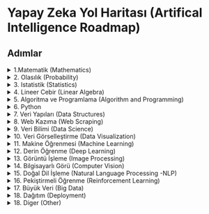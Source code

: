 # Yapay Zeka Yol Haritası (Artifical Intelligence Roadmap)
## Adımlar
<details>  
  <summary> 1.Matematik (Mathematics) </summary>
  
 * [Basit Esitsizlikler](https://github.com/hsynrtn/yapay-zeka-yol-haritasi/blob/main/matematik.md#basit-esitsizlikler) (Simple Inequalities )
 * [Mutlak Değer](https://github.com/hsynrtn/yapay-zeka-yol-haritasi/blob/main/matematik.md#mutlak-deger) (Absolute Value)
 * [Fonksiyonlar](https://github.com/hsynrtn/yapay-zeka-yol-haritasi/blob/main/matematik.md#fonksiyonlar) (Functions)
 * [Moduler Aritmetik](https://github.com/hsynrtn/yapay-zeka-yol-haritasi/blob/main/matematik.md#moduler-aritmetik) (Modular Arithmetic)
 * [Mantıksal Operatörler](https://github.com/hsynrtn/yapay-zeka-yol-haritasi/blob/main/matematik.md#mantıksal-operatorler) (Logical Operators)
 * [Çok Değişkenli Hesap](https://github.com/hsynrtn/yapay-zeka-yol-haritasi/blob/main/matematik.md#cok-degiskenli-hesap) (Multivariate Calculus)
 * [Ayrık Matematik](https://github.com/hsynrtn/yapay-zeka-yol-haritasi/blob/main/matematik.md#ayrık-matematik) (Discrete Mathematics)
 * [Limit](https://github.com/hsynrtn/yapay-zeka-yol-haritasi/blob/main/matematik.md#limit) (Limit)
 * [Turev](https://github.com/hsynrtn/yapay-zeka-yol-haritasi/blob/main/matematik.md#turev) (Turev)
 * [Integral](https://github.com/hsynrtn/yapay-zeka-yol-haritasi/blob/main/matematik.md#integral) (Integral)
</details>

<details>
  <summary> 2. Olasılık  (Probability) </summary>  
  
  * [Permutasyon](https://github.com/hsynrtn/yapay-zeka-yol-haritasi/blob/main/olasılık.md#permutasyon) (Permutation)
  * [Kombinasyon](https://github.com/hsynrtn/yapay-zeka-yol-haritasi/blob/main/olasılık.md#kombinasyon) (Combination)   
  * [Kesisim Birlesim ve Tamamlayıcı](https://github.com/hsynrtn/yapay-zeka-yol-haritasi/blob/main/olasılık.md#kesisim-birlesim-ve-tamamlayıcı) (Intersection, Unions and Complements)
  * [Sartlı Olasılık](https://github.com/hsynrtn/yapay-zeka-yol-haritasi/blob/main/olasılık.md#sartlı-olasılık) (Conditional Probability)
  * [Bayes Teoremi](https://github.com/hsynrtn/yapay-zeka-yol-haritasi/blob/main/olasılık.md#bayes-teoremi) (Bayes Theorem)
  * [Olasılık Dagılımlar](https://github.com/hsynrtn/yapay-zeka-yol-haritasi/blob/main/olasılık.md#olasılık-dagılımlar) (Probability Distributions)
  * [Bernoulli Dagılımı](https://github.com/hsynrtn/yapay-zeka-yol-haritasi/blob/main/olasılık.md#bernoulli-dagılımı) (Bernoulli Distribution)
  * [Binom Dagılımı](https://github.com/hsynrtn/yapay-zeka-yol-haritasi/blob/main/olasılık.md#binom-dagılımı) (Binomial Distribution)
  * [Poisson Dagılımı](https://github.com/hsynrtn/yapay-zeka-yol-haritasi/blob/main/olasılık.md#poisson-dagılımı) (Poisson Distribution)
</details>

<details>
<summary> 3. Istatistik (Statistics) </summary>

  * [Orneklem](https://github.com/hsynrtn/yapay-zeka-yol-haritasi/blob/main/istatistik.md#orneklem) (Sampling)
  * [Merkezi Egilim Olculeri](https://github.com/hsynrtn/yapay-zeka-yol-haritasi/blob/main/istatistik.md#merkezi-egilim-olculeri) (Measures of Central Tendency)
      * [Medyan](https://github.com/hsynrtn/yapay-zeka-yol-haritasi/blob/main/istatistik.md#merkezi-egilim-olduleri) (Median)
      * [Mod](https://github.com/hsynrtn/yapay-zeka-yol-haritasi/blob/main/istatistik.md#merkezi-egilim-olduleri) (Mod)
  * [Dagılım Olculeri](https://github.com/hsynrtn/yapay-zeka-yol-haritasi/blob/main/istatistik.md#dagılım-olculeri) (Dispersion Measures)
      * [Değisim Aralığı](https://github.com/hsynrtn/yapay-zeka-yol-haritasi/blob/main/istatistik.md#dagılım-olculeri) (Range of Change)
      * [Standart Sapma](https://github.com/hsynrtn/yapay-zeka-yol-haritasi/blob/main/istatistik.md#dagılım-olculeri) (Standard Deviation)
      * [Varyans](https://github.com/hsynrtn/yapay-zeka-yol-haritasi/blob/main/istatistik.md#dagılım-olculeri) (Variance)
      * [Çarpıklık](https://github.com/hsynrtn/yapay-zeka-yol-haritasi/blob/main/istatistik.md#dagılım-olculeri) (Distortion)
      * [Basıklık](https://github.com/hsynrtn/yapay-zeka-yol-haritasi/blob/main/istatistik.md#dagılım-olculeri) (Kurtosis)        
  * [Hipotez Testi](https://github.com/hsynrtn/yapay-zeka-yol-haritasi/blob/main/istatistik.md#hipotez-testi) (Hypothesis Testing)
  * [Varyans Analizi](https://github.com/hsynrtn/yapay-zeka-yol-haritasi/blob/main/istatistik.md#varyans-analizi) (Analysis of Variance -ANOVA)
  * [Korelasyon Analizi](https://github.com/hsynrtn/yapay-zeka-yol-haritasi/blob/main/istatistik.md#korelasyon-analizi) (Correlation Analysis )
  * [Buyuk Sayılar Kanunu](https://github.com/hsynrtn/yapay-zeka-yol-haritasi/blob/main/istatistik.md#buyuk-sayılar-kanunu) (Law of Large Numbers )   
  * [Ki Kare Analizi](https://github.com/hsynrtn/yapay-zeka-yol-haritasi/blob/main/istatistik.md#ki-kare-analizi) (Chi-Square Analysis)
  * [Gerileme](https://github.com/hsynrtn/yapay-zeka-yol-haritasi/blob/main/istatistik.md#gerileme) (Regression)
</details>

<details>
  <summary> 4. Lineer Cebir  (Linear Algebra) </summary>  
  
  * [Matris](https://github.com/hsynrtn/yapay-zeka-yol-haritasi/blob/main/lineer-cebir.md#matris) (Matrix)
  * [Determinant](https://github.com/hsynrtn/yapay-zeka-yol-haritasi/blob/main/lineer-cebir.md#determinant) (Determinant)
</details>

 
    
<details>
  <summary> 5. Algoritma ve Programlama (Algorithm and Programming) </summary>  
  
</details>

<details>
  <summary> 6. Python</summary>  
  
  * [Python Temelleri](https://github.com/hsynrtn/yapay-zeka-yol-haritasi/blob/main/python.md#temel-python) (Python Basics)
  * [Nesneye Yönelik Programlama](https://github.com/hsynrtn/yapay-zeka-yol-haritasi/blob/main/python.md#nesneye-yönelik-programlama) (Object Oriented Programming)
   * [Kütüphaneler](https://github.com/hsynrtn/yapay-zeka-yol-haritasi/blob/main/python.md#kütüphaneler) (Libraries)
   * [Dosya İşlemleri](https://github.com/hsynrtn/yapay-zeka-yol-haritasi/blob/main/python.md#dosya-islemleri) (File Operations)
   * [İş Parçacıkları](https://github.com/hsynrtn/yapay-zeka-yol-haritasi/blob/main/python.md#is-parcacıkları) (Threads)
</details>


<details>
  <summary> 7. Veri Yapıları (Data Structures) </summary>
  
  * [Diziler](https://github.com/hsynrtn/yapay-zeka-yol-haritasi/blob/main/veri-yapıları.md#diziler) (Arrays)
  * [Yığınlar](https://github.com/hsynrtn/yapay-zeka-yol-haritasi/blob/main/veri-yapıları.md#yıgınlar) (Stacks)
  * [Kuyruklar](https://github.com/hsynrtn/yapay-zeka-yol-haritasi/blob/main/veri-yapıları.md#kuyruklar) (Queues)
  * [Çift Uçlu Kuyruklar](https://github.com/hsynrtn/yapay-zeka-yol-haritasi/blob/main/veri-yapıları.md#cift-uclu-kuyruklar) (Deques)
  * [Arama Algoritmaları](https://github.com/hsynrtn/yapay-zeka-yol-haritasi/blob/main/veri-yapıları.md#arama-algoritmaları) (Searching Algorithms)
  * [Sıralama Algoritmaları](https://github.com/hsynrtn/yapay-zeka-yol-haritasi/blob/main/veri-yapıları.md#sıralama-algoritmaları) (Sorting Algorithms)
  * [Ağaç Teorisi](https://github.com/hsynrtn/yapay-zeka-yol-haritasi/blob/main/veri-yapıları.md#agac-teorisi) (Tree Theory)
  * [Grafik Teorisi](https://github.com/hsynrtn/yapay-zeka-yol-haritasi/blob/main/veri-yapıları.md#grafik-teorisi) (Graph Theory)
  * [Rekürsif ve Iteratif Fonksiyonlar](https://github.com/hsynrtn/yapay-zeka-yol-haritasi/blob/main/veri-yapıları.md#rekürsif-ve-iteratif-fonksiyonlar) (Recursive and Iterative Functions)

</details>

     
<details>
  <summary> 8. Web Kazıma  (Web Scraping) </summary> 
  
  * [Selenyum](https://github.com/hsynrtn/yapay-zeka-yol-haritasi/blob/main/web-kazima.md) (Selenium)
  * [İstekler](https://github.com/hsynrtn/yapay-zeka-yol-haritasi/blob/main/web-kazima.md) (Requests)
  * [Sıyrık](https://github.com/hsynrtn/yapay-zeka-yol-haritasi/blob/main/web-kazima.md) (Scrapy)

</details>
 
<details>
  <summary> 9. Veri Bilimi (Data Science) </summary>  
  
  * [Numpy](https://github.com/hsynrtn/yapay-zeka-yol-haritasi/blob/main/veri-bilimi.md) (Numpy)
  * [Pandas](https://github.com/hsynrtn/yapay-zeka-yol-haritasi/blob/main/veri-bilimi.md) (Pandas)
  * [Kaggle](https://github.com/hsynrtn/yapay-zeka-yol-haritasi/blob/main/veri-bilimi.md) (Kaggle) 

</details>


<details>
  <summary> 10. Veri Görselleştirme (Data Visualization) </summary> 
  
   * [Matplotlib](https://github.com/hsynrtn/yapay-zeka-yol-haritasi/blob/main/veri-gorsellestirme.md) (Matplotlib)
   * [Seaborn](https://github.com/hsynrtn/yapay-zeka-yol-haritasi/blob/main/veri-gorsellestirme.md) (Seaborn)
   * [Plotly](https://github.com/hsynrtn/yapay-zeka-yol-haritasi/blob/main/veri-gorsellestirme.md) (Plotly)  

</details>
 
<details>
  <summary> 11. Makine Öğrenmesi (Machine Learning) </summary> 

  * 11-1 Supervised Learning     

      * Classification    
          * [Logistic Regression](https://github.com/hsynrtn/yapay-zeka-yol-haritasi/blob/main/makine-ogrenmesi.md) (Logistic Regression)
          * [K-Nearest Neighbor](https://github.com/hsynrtn/yapay-zeka-yol-haritasi/blob/main/makine-ogrenmesi.md) (K-Nearest Neighbor -KNN)
          * [Support Vector Machine](https://github.com/hsynrtn/yapay-zeka-yol-haritasi/blob/main/makine-ogrenmesi.md) (Support Vector Machine -SVM)
          * [Navie Bayes Classifiers](https://github.com/hsynrtn/yapay-zeka-yol-haritasi/blob/main/makine-ogrenmesi.md) (Navie Bayes Classifiers)
          * [Decision Trees](https://github.com/hsynrtn/yapay-zeka-yol-haritasi/blob/main/makine-ogrenmesi.md) (Decision Trees)


  * 11-2 Unsupervised Learning
      * Clustering     
          * [K-Means Clustering](https://github.com/hsynrtn/yapay-zeka-yol-haritasi/blob/main/makine-ogrenmesi.md) (K-Means Clustering)
          * [Hierarchical Clustering](https://github.com/hsynrtn/yapay-zeka-yol-haritasi/blob/main/makine-ogrenmesi.md) (Hierarchical Clustering)
          * [DBSCAN](https://github.com/hsynrtn/yapay-zeka-yol-haritasi/blob/main/makine-ogrenmesi.md) (DBSCAN)
          * [HDBSCAN](https://github.com/hsynrtn/yapay-zeka-yol-haritasi/blob/main/makine-ogrenmesi.md) (HDBSCAN)
      * Dimensionality Reduction
          * [Principal Component Analysis](https://github.com/hsynrtn/yapay-zeka-yol-haritasi/blob/main/makine-ogrenmesi.md) (Principal Component Analysis -PCA)

  * 11-3 Ensemble Learning       
      * [Boosting](https://github.com/hsynrtn/yapay-zeka-yol-haritasi/blob/main/makine-ogrenmesi.md) (Boosting)
      * [Bagging](https://github.com/hsynrtn/yapay-zeka-yol-haritasi/blob/main/makine-ogrenmesi.md) (Bagging)
      * [Stacking](https://github.com/hsynrtn/yapay-zeka-yol-haritasi/blob/main/makine-ogrenmesi.md) (Stacking) 


</details>
<details>
  <summary> 12. Derin Öğrenme  (Deep Learning) </summary>  
  
  * [Yapay Sinir Ağları](https://github.com/hsynrtn/yapay-zeka-yol-haritasi/blob/main/derin-ogrenme.md) (Artifical Neural Networks -ANN)
  * [Evrişimli Sinir Ağları](https://github.com/hsynrtn/yapay-zeka-yol-haritasi/blob/main/derin-ogrenme.md) (Convolutional Neural Networks -CNN)
  * [Özyinelemeli Sinir Ağları](https://github.com/hsynrtn/yapay-zeka-yol-haritasi/blob/main/derin-ogrenme.md) (Recurrent Neural Networks -RNN)
  * [Otomatik Kodlayıcılar](https://github.com/hsynrtn/yapay-zeka-yol-haritasi/blob/main/derin-ogrenme.md) (Autoencoders)
  * [Kapsül Ağları](https://github.com/hsynrtn/yapay-zeka-yol-haritasi/blob/main/derin-ogrenme.md) (Capsule Networks)
  * [Üretici Çekişmeli Ağlar](https://github.com/hsynrtn/yapay-zeka-yol-haritasi/blob/main/derin-ogrenme.md) (Generative Adversarial Networks -GAN)    
  * [Kendini Düzenleyen Haritalar ](https://github.com/hsynrtn/yapay-zeka-yol-haritasi/blob/main/derin-ogrenme.md) (Self Organizing Maps -SOMs)
  * [Boltzman Makineleri](https://github.com/hsynrtn/yapay-zeka-yol-haritasi/blob/main/derin-ogrenme.md) (Boltzmann Machines)
  * [Derin Artık Ağlar](https://github.com/hsynrtn/yapay-zeka-yol-haritasi/blob/main/derin-ogrenme.md) (Deep Residual Networks -ResNets)
  * [Transfer Öğrenimi](https://github.com/hsynrtn/yapay-zeka-yol-haritasi/blob/main/derin-ogrenme.md) (Transfer Learning)

</details>

<details>
  <summary> 13. Görüntü İşleme (Image Processing) </summary> 

  * [OpenCV](https://github.com/hsynrtn/yapay-zeka-yol-haritasi/blob/main/goruntu-isleme.md) (OpenCV)
  * [Temel Resim İşlemleri](https://github.com/hsynrtn/yapay-zeka-yol-haritasi/blob/main/goruntu-isleme.md) (Basic Image Operations)
  * [Temel Video,Kamera İşlemleri](https://github.com/hsynrtn/yapay-zeka-yol-haritasi/blob/main/goruntu-isleme.md) (Basic Video, Camera Operations)
  * [Filtreleme İşlemleri](https://github.com/hsynrtn/yapay-zeka-yol-haritasi/blob/main/goruntu-isleme.md) (Filtering Operations)
  * [Morfolojik İşlemler](https://github.com/hsynrtn/yapay-zeka-yol-haritasi/blob/main/goruntu-isleme.md) (Morphological Operations)
  * [Nesne Tanıma](https://github.com/hsynrtn/yapay-zeka-yol-haritasi/blob/main/goruntu-isleme.md) (Object Recognition)
  * [Nesne Takibi](https://github.com/hsynrtn/yapay-zeka-yol-haritasi/blob/main/goruntu-isleme.md) (Object Tracking)
  * [Scikit-image](https://github.com/hsynrtn/yapay-zeka-yol-haritasi/blob/main/goruntu-isleme.md) (Scikit-image)
  * [Pillow](https://github.com/hsynrtn/yapay-zeka-yol-haritasi/blob/main/goruntu-isleme.md) (Pillow)


</details>
    

<details>
  <summary> 14. Bilgisayarlı Görü (Computer Vision) </summary>
  
  * [Cuda-CuDNN](https://github.com/hsynrtn/yapay-zeka-yol-haritasi/blob/main/bilgisayarlı-görü.md) (Cuda-CuDNN)
  * [Keras](https://github.com/hsynrtn/yapay-zeka-yol-haritasi/blob/main/bilgisayarlı-görü.md) (Keras)
  * [Tensorflow](https://github.com/hsynrtn/yapay-zeka-yol-haritasi/blob/main/bilgisayarlı-görü.md) (Tensorflow)
  * [Tensorboard](https://github.com/hsynrtn/yapay-zeka-yol-haritasi/blob/main/bilgisayarlı-görü.md) (Tensorboard)
  * [Pytorch](https://github.com/hsynrtn/yapay-zeka-yol-haritasi/blob/main/bilgisayarlı-görü.md) (Pytorch)
  * [FastAi](https://github.com/hsynrtn/yapay-zeka-yol-haritasi/blob/main/bilgisayarlı-görü.md) (FastAi)     
  * [Tanıma,Sınıflandırma,Tespit,Segmentasyon](https://github.com/hsynrtn/yapay-zeka-yol-haritasi/blob/main/bilgisayarlı-görü.md) (Recognition,Classification,Detection,Segmentation) 
  * [Veri Toplama,Etiketleme](https://github.com/hsynrtn/yapay-zeka-yol-haritasi/blob/main/bilgisayarlı-görü.md) (Data Collection, Labeling)
  * [LabelImg,Roboflow,Makesense](https://github.com/hsynrtn/yapay-zeka-yol-haritasi/blob/main/bilgisayarlı-görü.md) (LabelImg,Roboflow,Makesense)      
  * [Fast R-CNN](https://github.com/hsynrtn/yapay-zeka-yol-haritasi/blob/main/bilgisayarlı-görü.md) (Fast R-CNN)
  * [Faster R-CNN](https://github.com/hsynrtn/yapay-zeka-yol-haritasi/blob/main/bilgisayarlı-görü.md) (Faster R-CNN)
  * [Mask R-CNN](https://github.com/hsynrtn/yapay-zeka-yol-haritasi/blob/main/bilgisayarlı-görü.md) (Mask R-CNN)
  * [Single Shot Detector](https://github.com/hsynrtn/yapay-zeka-yol-haritasi/blob/main/bilgisayarlı-görü.md) (Single Shot Detector-SSD)
  * [YOLO](https://github.com/hsynrtn/yapay-zeka-yol-haritasi/blob/main/bilgisayarlı-görü.md) (YOLO)
  * [RetinaNet](https://github.com/hsynrtn/yapay-zeka-yol-haritasi/blob/main/bilgisayarlı-görü.md) (RetinaNet)
  * [MobileNet](https://github.com/hsynrtn/yapay-zeka-yol-haritasi/blob/main/bilgisayarlı-görü.md) (MobileNet)
  * [Detectron2](https://github.com/hsynrtn/yapay-zeka-yol-haritasi/blob/main/bilgisayarlı-görü.md) (Detectron2)
  * [DeepSort](https://github.com/hsynrtn/yapay-zeka-yol-haritasi/blob/main/bilgisayarlı-görü.md) (DeepSort)
  * [ByteTrack](https://github.com/hsynrtn/yapay-zeka-yol-haritasi/blob/main/bilgisayarlı-görü.md) (ByteTrack)
  * [DeepFace](https://github.com/hsynrtn/yapay-zeka-yol-haritasi/blob/main/bilgisayarlı-görü.md) (DeepFace)
  * [SAHI](https://github.com/hsynrtn/yapay-zeka-yol-haritasi/blob/main/bilgisayarlı-görü.md) (SAHI)
  * [MediaPipe](https://github.com/hsynrtn/yapay-zeka-yol-haritasi/blob/main/bilgisayarlı-görü.md) (MediaPipe)
  * [OpenPose](https://github.com/hsynrtn/yapay-zeka-yol-haritasi/blob/main/bilgisayarlı-görü.md) (OpenPose)
  * [TensorRT](https://github.com/hsynrtn/yapay-zeka-yol-haritasi/blob/main/bilgisayarlı-görü.md) (TensorRT)
  * [Tensorflow Lite](https://github.com/hsynrtn/yapay-zeka-yol-haritasi/blob/main/bilgisayarlı-görü.md) (Tensorflow Lite)

</details>

<details>
<summary> 15. Doğal Dil İşleme (Natural Language Processing -NLP) </summary>  
  
  * [NLTK](https://github.com/hsynrtn/yapay-zeka-yol-haritasi/blob/main/dogal-dil-isleme.md) (NLTK)
  * [word2vec](https://github.com/hsynrtn/yapay-zeka-yol-haritasi/blob/main/dogal-dil-isleme.md) (word2vec)
  * [GloVe](https://github.com/hsynrtn/yapay-zeka-yol-haritasi/blob/main/dogal-dil-isleme.md) (GloVe)
  * [Sentiment Analysis](https://github.com/hsynrtn/yapay-zeka-yol-haritasi/blob/main/dogal-dil-isleme.md) (Sentiment Analysis)
  * [seq2seq](https://github.com/hsynrtn/yapay-zeka-yol-haritasi/blob/main/dogal-dil-isleme.md) (seq2seq)
  * [Image Captioning](https://github.com/hsynrtn/yapay-zeka-yol-haritasi/blob/main/dogal-dil-isleme.md) (Image Captioning)

</details>


<details>
  <summary> 16. Pekiştirmeli Öğrenme (Reinforcement Learning)</summary>
  
   * [Q-Learning](https://github.com/hsynrtn/yapay-zeka-yol-haritasi/blob/main/pekistirmeli-ogrenme.md) (Q-Learning) 
   * [Deep Q-Learning](https://github.com/hsynrtn/yapay-zeka-yol-haritasi/blob/main/pekistirmeli-ogrenme.md) (Deep Q-Learning -DQL)  
   * [Environment Design](https://github.com/hsynrtn/yapay-zeka-yol-haritasi/blob/main/pekistirmeli-ogrenme.md) (Environment Design)  
   * [OpenAI](https://github.com/hsynrtn/yapay-zeka-yol-haritasi/blob/main/pekistirmeli-ogrenme.md) (OpenAI) 

</details>

<details>
  <summary> 17. Büyük Veri (Big Data) </summary>  
  
  * [Hadoop](https://github.com/hsynrtn/yapay-zeka-yol-haritasi/blob/main/buyuk-veri.md) (Hadoop)
  * [Apache Pig](https://github.com/hsynrtn/yapay-zeka-yol-haritasi/blob/main/buyuk-veri.md) (Apache Pig)
  * [Apache Hive](https://github.com/hsynrtn/yapay-zeka-yol-haritasi/blob/main/buyuk-veri.md) (Apache Hive)
  * [Elastik Search](https://github.com/hsynrtn/yapay-zeka-yol-haritasi/blob/main/buyuk-veri.md) (Elastik Search)
  * [Apache Spark](https://github.com/hsynrtn/yapay-zeka-yol-haritasi/blob/main/buyuk-veri.md) (Apache Spark)
  * [Apache Kafka](https://github.com/hsynrtn/yapay-zeka-yol-haritasi/blob/main/buyuk-veri.md) (Apache Kafka)
</details>
    

        
 <details>
  <summary> 18. Dağıtım  (Deployment) </summary> 
  
  * [Flask](https://github.com/hsynrtn/yapay-zeka-yol-haritasi/blob/main/dagıtım.md) (Flask)
  * [FastApi](https://github.com/hsynrtn/yapay-zeka-yol-haritasi/blob/main/dagıtım.md) (FastApi)
  * [Django](https://github.com/hsynrtn/yapay-zeka-yol-haritasi/blob/main/dagıtım.md) (Django)   

</details>

<details>
  <summary> 18. Diger (Other) </summary> 
  
  * [Git](https://github.com/hsynrtn/yapay-zeka-yol-haritasi/blob/main/diger.md) (Git) 
  * [SQL](https://github.com/hsynrtn/yapay-zeka-yol-haritasi/blob/main/diger.md) (SQL) 
  * [Postgres](https://github.com/hsynrtn/yapay-zeka-yol-haritasi/blob/main/diger.md) (Postgres) 
  * [Docker](https://github.com/hsynrtn/yapay-zeka-yol-haritasi/blob/main/diger.md) (Docker)       
  * [Linux](https://github.com/hsynrtn/yapay-zeka-yol-haritasi/blob/main/diger.md) (Linux) 


</details>


    

  
##
    

